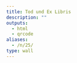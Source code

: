 ```yaml
---
title: Tod und Ex Libris
description: ""
outputs:
  - html
  - qrcode
aliases:
  - /n/25/
type: wall
---
```

